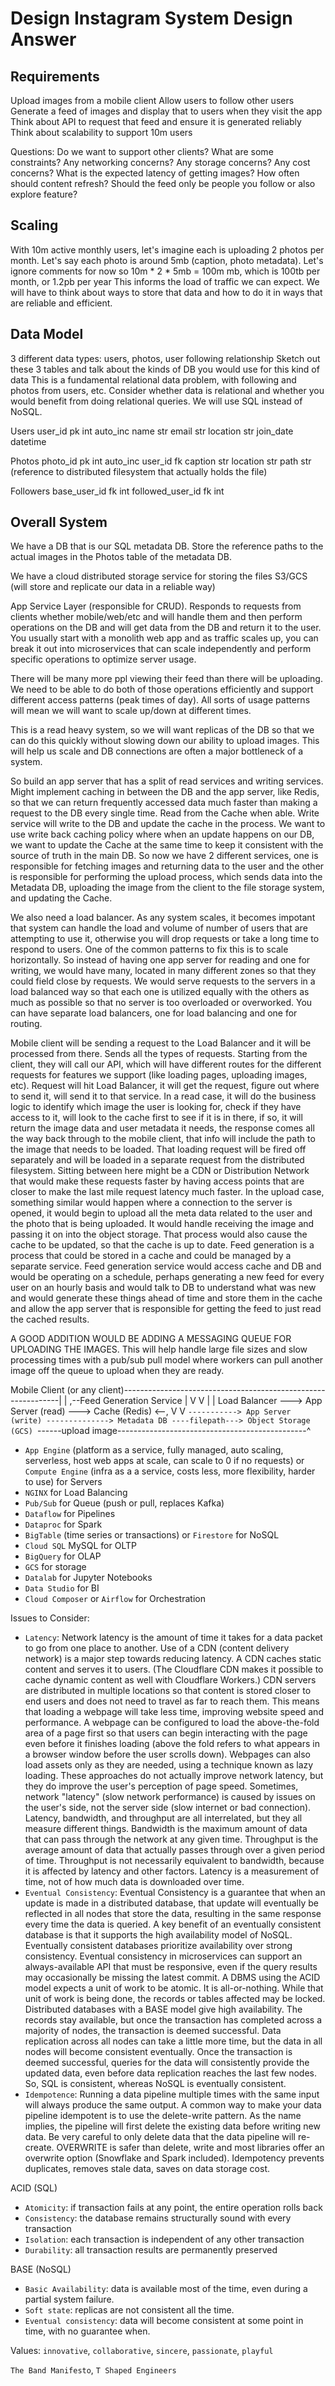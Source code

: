 # Design Instagram System Design Answer

## Requirements

Upload images from a mobile client
Allow users to follow other users
Generate a feed of images and display that to users when they visit the app
Think about API to request that feed and ensure it is generated reliably
Think about scalability to support 10m users

Questions:
Do we want to support other clients?
What are some constraints?
Any networking concerns?
Any storage concerns?
Any cost concerns?
What is the expected latency of getting images?
How often should content refresh?
Should the feed only be people you follow or also explore feature?

## Scaling

With 10m active monthly users, let's imagine each is uploading 2 photos per month.
Let's say each photo is around 5mb (caption, photo metadata). Let's ignore comments for now
so 10m * 2 * 5mb = 100m mb, which is 100tb per month, or 1.2pb per year
This informs the load of traffic we can expect. We will have to think about ways to store
that data and how to do it in ways that are reliable and efficient.

## Data Model

3 different data types: users, photos, user following relationship
Sketch out these 3 tables and talk about the kinds of DB you would use for this kind of data
This is a fundamental relational data problem, with following and photos from users, etc.
Consider whether data is relational and whether you would benefit from doing relational queries.
We will use SQL instead of NoSQL.

Users
user_id pk int auto_inc
name str
email str
location str
join_date datetime

Photos
photo_id pk int auto_inc
user_id fk
caption str
location str
path str (reference to distributed filesystem that actually holds the file)

Followers
base_user_id fk int
followed_user_id fk int

## Overall System

We have a DB that is our SQL metadata DB. Store the reference paths to the actual images in the Photos table of the metadata DB.

We have a cloud distributed storage service for storing the files S3/GCS (will store and replicate our data in a reliable way)

App Service Layer (responsible for CRUD). Responds to requests from clients whether mobile/web/etc and will handle them and then perform operations on the DB and will get data from the DB and return it to the user. You usually start with a monolith web app and as traffic scales up, you can break it out into microservices that can scale independently and perform specific operations to optimize server usage.

There will be many more ppl viewing their feed than there will be uploading. We need to be able to do both of those operations efficiently and support different access patterns (peak times of day). All sorts of usage patterns will mean we will want to scale up/down at different times. 

This is a read heavy system, so we will want replicas of the DB so that we can do this quickly without slowing down our ability to upload images. This will help us scale and DB connections are often a major bottleneck of a system.

So build an app server that has a split of read services and writing services. Might implement caching in between the DB and the app server, like Redis, so that we can return frequently accessed data much faster than making a request to the DB every single time. Read from the Cache when able. Write service will write to the DB and update the cache in the process. We want to use write back caching policy where when an update happens on our DB, we want to update the Cache at the same time to keep it consistent with the source of truth in the main DB. So now we have 2 different services, one is responsible for fetching images and returning data to the user and the other is responsible for performing the upload process, which sends data into the Metadata DB, uploading the image from the client to the file storage system, and updating the Cache.

We also need a load balancer. As any system scales, it becomes impotant that system can handle the load and volume of number of users that are attempting to use it, otherwise you will drop requests or take a long time to respond to users. One of the common patterns to fix this is to scale horizontally. So instead of having one app server for reading and one for writing, we would have many, located in many different zones so that they could field close by requests. We would serve requests to the servers in a load balanced way so that each one is utilized equally with the others as much as possible so that no server is too overloaded or overworked. You can have separate load balancers, one for load balancing and one for routing.

Mobile client will be sending a request to the Load Balancer and it will be processed from there. Sends all the types of requests. Starting from the client, they will call our API, which will have different routes for the different requests for features we support (like loading pages, uploading images, etc). Request will hit Load Balancer, it will get the request, figure out where to send it, will send it to that service. In a read case, it will do the business logic to identify which image the user is looking for, check if they have access to it, will look to the cache first to see if it is in there, if so, it will return the image data and user metadata it needs, the response comes all the way back through to the mobile client, that info will include the path to the image that needs to be loaded. That loading request will be fired off separately and will be loaded in a separate request from the distributed filesystem. Sitting between here might be a CDN or Distribution Network that would make these requests faster by having access points that are closer to make the last mile request latency much faster. In the upload case, something similar would happen where a connection to the server is opened, it would begin to upload all the meta data related to the user and the photo that is being uploaded. It would handle receiving the image and passing it on into the object storage. That process would also cause the cache to be updated, so that the cache is up to date. Feed generation is a process that could be stored in a cache and could be managed by a separate service. Feed generation service would access cache and DB and would be operating on a schedule, perhaps generating a new feed for every user on an hourly basis and would talk to DB to understand what was new and would generate these things ahead of time and store them in the cache and allow the app server that is responsible for getting the feed to just read the cached results.

A GOOD ADDITION WOULD BE ADDING A MESSAGING QUEUE FOR UPLOADING THE IMAGES. This will help handle large file sizes and slow processing times with a pub/sub pull model where workers can pull another image off the queue to upload when they are ready.

Mobile Client (or any client)--------------------------------------------------------------|
    |                                           ,--Feed Generation Service                 |
    V                                           V             |                            |
Load Balancer ---> App Server (read) ---> Cache (Redis) <--,  V                            V
    `-----------> App Server (write) --------------> Metadata DB ----filepath---> Object Storage (GCS)
                        `------upload image-----------------------------------------------^


- `App Engine` (platform as a service, fully managed, auto scaling, serverless, host web apps at scale, can scale to 0 if no requests) or `Compute Engine` (infra as a a service, costs less, more flexibility, harder to use) for Servers
- `NGINX` for Load Balancing
- `Pub/Sub` for Queue (push or pull, replaces Kafka)
- `Dataflow` for Pipelines
- `Dataproc` for Spark
- `BigTable` (time series or transactions) or `Firestore` for NoSQL
- `Cloud SQL` MySQL for OLTP
- `BigQuery` for OLAP
- `GCS` for storage
- `Datalab` for Jupyter Notebooks
- `Data Studio` for BI 
- `Cloud Composer` or `Airflow` for Orchestration

Issues to Consider:
- `Latency`: Network latency is the amount of time it takes for a data packet to go from one place to another. Use of a CDN (content delivery network) is a major step towards reducing latency. A CDN caches static content and serves it to users. (The Cloudflare CDN makes it possible to cache dynamic content as well with Cloudflare Workers.) CDN servers are distributed in multiple locations so that content is stored closer to end users and does not need to travel as far to reach them. This means that loading a webpage will take less time, improving website speed and performance. A webpage can be configured to load the above-the-fold area of a page first so that users can begin interacting with the page even before it finishes loading (above the fold refers to what appears in a browser window before the user scrolls down). Webpages can also load assets only as they are needed, using a technique known as lazy loading. These approaches do not actually improve network latency, but they do improve the user's perception of page speed. Sometimes, network "latency" (slow network performance) is caused by issues on the user's side, not the server side (slow internet or bad connection). Latency, bandwidth, and throughput are all interrelated, but they all measure different things. Bandwidth is the maximum amount of data that can pass through the network at any given time. Throughput is the average amount of data that actually passes through over a given period of time. Throughput is not necessarily equivalent to bandwidth, because it is affected by latency and other factors. Latency is a measurement of time, not of how much data is downloaded over time.
- `Eventual Consistency`: Eventual Consistency is a guarantee that when an update is made in a distributed database, that update will eventually be reflected in all nodes that store the data, resulting in the same response every time the data is queried. A key benefit of an eventually consistent database is that it supports the high availability model of NoSQL. Eventually consistent databases prioritize availability over strong consistency. Eventual consistency in microservices can support an always-available API that must be responsive, even if the query results may occasionally be missing the latest commit. A DBMS using the ACID model expects a unit of work to be atomic. It is all-or-nothing. While that unit of work is being done, the records or tables affected may be locked. Distributed databases with a BASE model give high availability. The records stay available, but once the transaction has completed across a majority of nodes, the transaction is deemed successful. Data replication across all nodes can take a little more time, but the data in all nodes will become consistent eventually. Once the transaction is deemed successful, queries for the data will consistently provide the updated data, even before data replication reaches the last few nodes. So, SQL is consistent, whereas NoSQL is eventually consistent.
- `Idempotence`: Running a data pipeline multiple times with the same input will always produce the same output. A common way to make your data pipeline idempotent is to use the delete-write pattern. As the name implies, the pipeline will first delete the existing data before writing new data. Be very careful to only delete data that the data pipeline will re-create. OVERWRITE is safer than delete, write and most libraries offer an overwrite option (Snowflake and Spark included). Idempotency prevents duplicates, removes stale data, saves on data storage cost.

ACID (SQL)
- `Atomicity`: if transaction fails at any point, the entire operation rolls back
- `Consistency`: the database remains structurally sound with every transaction
- `Isolation`: each transaction is independent of any other transaction
- `Durability`: all transaction results are permanently preserved

BASE (NoSQL)
- `Basic Availability`: data is available most of the time, even during a partial system failure.
- `Soft state`: replicas are not consistent all the time.
- `Eventual consistency`: data will become consistent at some point in time, with no guarantee when.

Values:
`innovative`, `collaborative`, `sincere`, `passionate`, `playful`

`The Band Manifesto`, `T Shaped Engineers`
